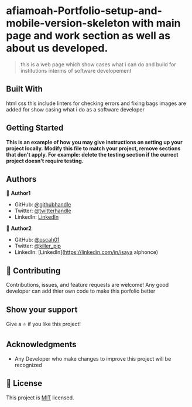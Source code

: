

# afiamoah-Portfolio-setup-and-mobile-version-skeleton with main page and work section as well as about us developed. 

> this is a web page which show cases what i can do and build for institutions interms of software developement


## Built With

html
css
this include linters for checking errors and fixing bags
images are added for show casing what i do as a software developer

## Getting Started

**This is an example of how you may give instructions on setting up your project locally.**
**Modify this file to match your project, remove sections that don't apply. For example: delete the testing section if the currect project doesn't require testing.**





## Authors

👤 **Author1**
 

- GitHub: [@githubhandle](https://github.com/afiamoah)
- Twitter: [@twitterhandle](https://twitter.com/afiamoah)
- LinkedIn: [LinkedIn](https://linkedin.com/in/afiamoah)

👤 **Author2**

- GitHub: [@oscah01](https://github.com/oscah01)
- Twitter: [@killer_pip](https://twitter.com/killer_pip)
- LinkedIn: [LinkedIn](https://linkedin.com/in/isaya alphonce)



## 🤝 Contributing

Contributions, issues, and feature requests are welcome!
Any good developer can add thier own code to make this  porfolio better

## Show your support

Give a ⭐️ if you like this project!

## Acknowledgments

- Any Developer who make changes to improve this project will be recognized

## 📝 License

This project is [MIT](./MIT.md) licensed.
